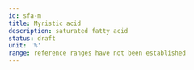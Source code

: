 ```yaml
---
id: sfa-m
title: Myristic acid
description: saturated fatty acid
status: draft
unit: '%'
range: reference ranges have not been established
---
```


